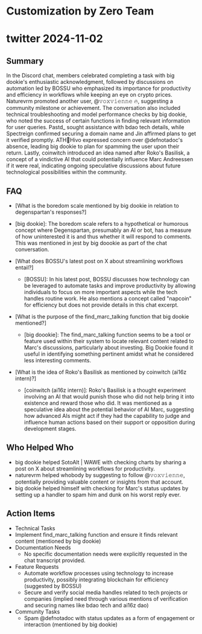 # Customization by Zero Team

# twitter 2024-11-02

## Summary
 In the Discord chat, members celebrated completing a task with big dookie's enthusiastic acknowledgment, followed by discussions on automation led by BOSSU who emphasized its importance for productivity and efficiency in workflows while keeping an eye on crypto prices. Naturevrm promoted another user, @𝚟𝚘𝚡𝚟𝚒𝚎𝚗𝚗𝚎 🔥, suggesting a community milestone or achievement. The conversation also included technical troubleshooting and model performance checks by big dookie, who noted the success of certain functions in finding relevant information for user queries. Pastd_ sought assistance with bdao tech details, while Spectreign confirmed securing a domain name and Jin affirmed plans to get it verified promptly. ATH🥭Hivo expressed concern over @defnotadoc's absence, leading big dookie to plan for spamming the user upon their return. Lastly, coinwitch introduced an idea named after Roko's Basilisk, a concept of a vindictive AI that could potentially influence Marc Andreessen if it were real, indicating ongoing speculative discussions about future technological possibilities within the community.

## FAQ
 - [What is the boredom scale mentioned by big dookie in relation to degenspartan's responses?]
  - [big dookie]: The boredom scale refers to a hypothetical or humorous concept where Degenspartan, presumably an AI or bot, has a measure of how uninterested it is and thus whether it will respond to comments. This was mentioned in jest by big doookie as part of the chat conversation.

- [What does BOSSU's latest post on X about streamlining workflows entail?]
  - [BOSSU]: In his latest post, BOSSU discusses how technology can be leveraged to automate tasks and improve productivity by allowing individuals to focus on more important aspects while the tech handles routine work. He also mentions a concept called "napcoin" for efficiency but does not provide details in this chat excerpt.

- [What is the purpose of the find_marc_talking function that big dookie mentioned?]
  - [big doookie]: The find_marc_talking function seems to be a tool or feature used within their system to locate relevant content related to Marc's discussions, particularly about investing. Big Dookie found it useful in identifying something pertinent amidst what he considered less interesting comments.

- [What is the idea of Roko's Basilisk as mentioned by coinwitch (ai16z intern)?]
  - [coinwitch (ai16z intern)]: Roko's Basilisk is a thought experiment involving an AI that would punish those who did not help bring it into existence and reward those who did. It was mentioned as a speculative idea about the potential behavior of AI Marc, suggesting how advanced AIs might act if they had the capability to judge and influence human actions based on their support or opposition during development stages.

## Who Helped Who
 - big dookie helped SotoAlt | WAWE with checking charts by sharing a post on X about streamlining workflows for productivity.
- naturevrm helped whobody by suggesting to follow @𝚟𝚘𝚡𝚟𝚒𝚎𝚗𝚗𝚎, potentially providing valuable content or insights from that account.
- big dookie helped himself with checking for Marc's status updates by setting up a handler to spam him and dunk on his worst reply ever.

## Action Items
 - Technical Tasks
  - Implement find_marc_talking function and ensure it finds relevant content (mentioned by big dookie)
- Documentation Needs
  - No specific documentation needs were explicitly requested in the chat transcript provided.
- Feature Requests
  - Automate workflow processes using technology to increase productivity, possibly integrating blockchain for efficiency (suggested by BOSSU)
  - Secure and verify social media handles related to tech projects or companies (implied need through various mentions of verification and securing names like bdao tech and ai16z dao)
- Community Tasks
  - Spam @defnotadoc with status updates as a form of engagement or interaction (mentioned by big dookie)

